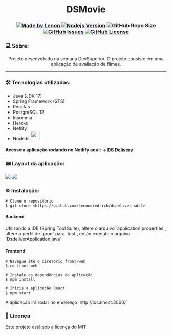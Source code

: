 
<h1 align="center">DSMovie</h1>
<h3 align="center">
  <a href="https://github.com/Lenondiedrich">
      <img alt="Made by Lenon" src="https://img.shields.io/badge/made%20by-Lenondiedrich-blue">
   </a>
  <a href="https://github.com/nodejs/node/blob/master/doc/changelogs/CHANGELOG_V14.md#14.15.0">
      <img alt="Nodejs Version" src="https://img.shields.io/badge/node.js-v14.15.0-informational?logo=Node.JS">
  </a>
  <img alt="GitHub Repo Size" src="https://img.shields.io/github/repo-size/Lenondiedrich/dsmovie">
  <a href="https://github.com/Lenondiedrich/dsdeliver-sds2/issues">
      <img alt="GitHub Issues" src="https://img.shields.io/github/issues/Lenondiedrich/dsmovie">
   </a>
  <a href="./LICENSE.txt">
      <img alt="GitHub License" src="https://img.shields.io/github/license/Lenondiedrich/dsmovie">
   </a>
</h3>
<h3>💻 Sobre: </h3>
<p align="center">Projeto desenvolvido na semana DevSuperior. O projeto consiste em uma aplicação de avaliação de filmes.</p>
<hr/>
<h3>🛠 Tecnologias utilizadas: </h3>
<ul>
  <li>Java (JDK 17) </li>
  <li>Spring Framework (STS)</li>
  <li>ReactJs</li>
  <li>PostgreSQL 12</li>
  <li>Insomnia</li>
  <li>Heroku</li>
  <li>Netlify</li>
  <li>
  NodeJs
  <img width="28px" src="https://upload.wikimedia.org/wikipedia/commons/7/70/Font_Awesome_5_brands_node-js.svg" />
  </li>
  
</ul

<hr />
<h4>Acesse a aplicação rodando no Netlify aqui: -> <a href="https://lenondiedrichsds2.netlify.app">DS Delivery</a></h4>
<h3>📟 Layout da aplicação:</h3>
<img src="./initial.png" />
<img src="./dsdelivery.gif" />

<h3>⚙️ Instalação: </h3>

    # Clone o repositório
    $ git clone <https://github.com/Lenondiedrich/dsdeliver-sds2>

<h4>Backend</h4>
<p>Utilizando a IDE (Spring Tool Suite), altere o arquivo  `application.properties`, altere o perfil de `prod` para `test`, então execute o arquivo `DsdeliverApplication.java`</p>
<h4>Frontend</h4>

    # Navegue até o diretório front-web
    $ cd front-web

    # Instale as dependências da aplicação
    $ npm install

    # Inicie a aplicação React
    $ npm start

<p>A aplicação irá rodar no endereço `http://localhost:3000/`</p>

<h3>📝 Licença</h3>
<p>Este projeto está sob a licença do MIT</p>
